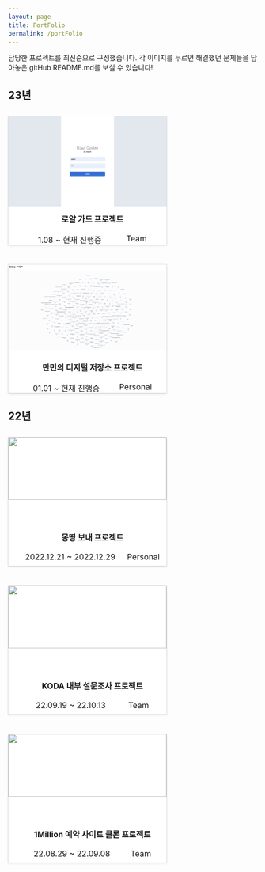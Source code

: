 ```yaml
---
layout: page
title: PortFolio
permalink: /portFolio
---
```


담당한 프로젝트를 최신순으로 구성했습니다. 각 이미지를 누르면 해결했던 문제들을 담아놓은 gitHub README.md를 보실 수 있습니다!

<h2>23년<h2>
<div class="box">
<div class="items">
<a class="aLink-container " href="https://github.com/CodyMan0/royalDashBoard" target="blank">
<img class="image-container" src="/assets/royalGuard.png"/>
<div class="sub-title">
<span class="real-title">로얄 가드 프로젝트</span>
</div>
<div class="sub-title">
<span class="sub-real-title">1.08 ~ 현재 진행중</span>
<span class="sub-real-title">Team</span>
</div>
</a></div>
<div class="items">
<a class="aLink-container " href="https://github.com/CodyMan0/myDigitalGarden" target="blank">
<img class="image-container" src="/assets/graph.png"/>
<div class="sub-title">
<span class="real-title">만민의 디지털 저장소 프로젝트</span>
</div>
<div class="sub-title">
<span class="sub-real-title">01.01 ~ 현재 진행중</span>
<span class="sub-real-title">Personal</span>
</div>
</a></div>
</div>

<h2>22년<h2>
<div class="box">
<div class="items">
<a class="aLink-container" href="https://github.com/CodyMan0/kakaoGroupPage" target="blank">
<img class="image-container" src="https://velog.velcdn.com/images/sharphand1/post/feb4b818-6b68-44e3-a546-2a6c4af23e98/image.png">
<div class="sub-title">
<span class="real-title">몽땅 보내 프로젝트</span>
</div>
<div class="sub-title">
<span class="sub-real-title">2022.12.21 ~ 2022.12.29</span>
<span class="sub-real-title">Personal</span>
</div></a></div>

<div class="items">
<a class="aLink-container" href="https://github.com/CodyMan0/koda_frontend" target="blank">
<img class="image-container" src="https://img1.daumcdn.net/thumb/R1280x0/?scode=mtistory2&fname=https%3A%2F%2Fblog.kakaocdn.net%2Fdn%2FbpNzzi%2FbtrOQCK3v7K%2F5jBs0mjFY45j0r4VRCXXK1%2Fimg.png">
<div class="sub-title">
<span class="real-title">KODA 내부 설문조사 프로젝트</span>
</div>
<div class="sub-title">
<span class="sub-real-title">22.09.19 ~ 22.10.13</span>
<span class="sub-real-title">Team</span>
</div></a></div>

<div class="items">
<a class="aLink-container" href="https://github.com/CodyMan0/36-2nd-5MILLION-frontend" target="blank">
<img class="image-container" src="https://velog.velcdn.com/images/sharphand1/post/9bfab73f-d9d6-4d9d-b075-7b8ca8ef996c/image.png">
<div class="sub-title">
<span class="real-title">1Million 예약 사이트 클론 프로젝트</span>
</div>
<div class="sub-title">
<span class="sub-real-title">22.08.29 ~ 22.09.08</span>
<span class="sub-real-title">Team</span>
</div>
</a></div>
</div>

<style>
  body {
    min-height: 825px;
  }
.aLink-container {
    display: block;
    color: inherit;
    text-decoration: none;
    box-shadow: rgb(15 15 15 / 10%) 0px 0px 0px 1px, rgb(15 15 15 / 10%) 0px 2px 4px;
    background: white;
    overflow: hidden;
    position: static;
    height: 100%;
    padding: 0;
}

.box {
display: flex;
align-items: center;
flex-flow: row wrap;
gap: 40px;
margin-top: 20px;
}

.items {
width: 320px;
height: 260px;
cursor: pointer;

}

.sub-title{
  width: 100%;
  display: flex;
  justify-content: space-evenly;
  padding: 8px 10px 10px;
  position: relative;
}

.real-title {
font-size: 1rem;
}

.sub-real-title {
font-size: 1rem;
font-weight: 400;
}

.image-container {
  width: 100%;
  height: 70%;
  cursor: inherit;
}


}
</style>
